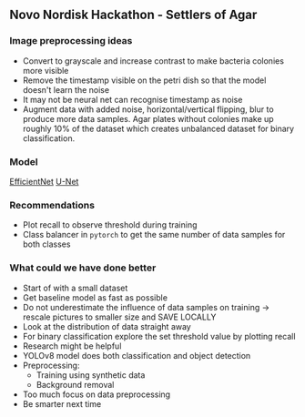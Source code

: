 ## Novo Nordisk Hackathon - Settlers of Agar


### Image preprocessing ideas
- Convert to grayscale and increase contrast to make bacteria colonies more visible
- Remove the timestamp visible on the petri dish so that the model doesn't learn the noise
- It may not be neural net can recognise timestamp as noise
- Augment data with added noise, horizontal/vertical flipping, blur to produce more data samples. Agar plates without colonies make up roughly 10% of the dataset which creates unbalanced dataset for binary classification.
### Model
[EfficientNet](https://paperswithcode.com/method/efficientnet)
[U-Net](https://paperswithcode.com/method/u-net)

### Recommendations
- Plot recall to observe threshold during training
- Class balancer in `pytorch` to get the same number of data samples for both classes

### What could we have done better
- Start of with a small dataset
- Get baseline model as fast as possible
- Do not underestimate the influence of data samples on training -> rescale pictures to smaller size and SAVE LOCALLY
- Look at the distribution of data straight away
- For binary classification explore the set threshold value by plotting recall 
- Research might be helpful
- YOLOv8 model does both classification and object detection
- Preprocessing:
	- Training using synthetic data
	- Background removal
- Too much focus on data preprocessing
- Be smarter next time